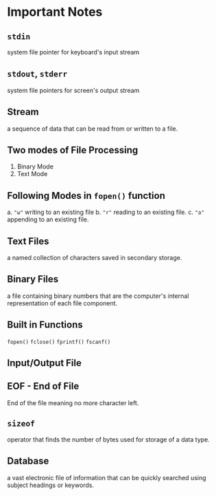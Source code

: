 # Important Notes

## `stdin`

system file pointer for keyboard's input stream

## `stdout`, `stderr`

system file pointers for screen's output stream

## Stream

a sequence of data that can be read from or written to a file.

## Two modes of File Processing

1. Binary Mode
2. Text Mode

## Following Modes in `fopen()` function

a. `"w"` writing to an existing file
b. `"r"` reading to an existing file.
c.  `"a"` appending to an existing file.

## Text Files

a named collection of characters saved in secondary storage.

## Binary Files

a file containing binary numbers that are the computer's internal representation of
each file component.

## Built in Functions

`fopen()`
`fclose()`
`fprintf()`
`fscanf()`

## Input/Output File

## EOF - End of File

End of the file meaning no more character left.

## `sizeof`

operator that finds the number of bytes used for storage of a data type.

## Database

a vast electronic file of information that can be quickly searched using subject headings
or keywords.

